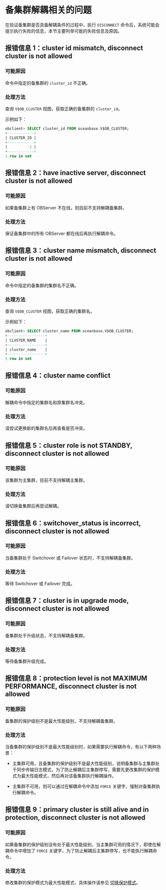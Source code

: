 备集群解耦相关的问题 
===============================

在验证备集群是否具备解耦条件的过程中，执行 `DISCONNECT` 命令后，系统可能会提示执行失败的信息，本节主要列举可能的失败信息及原因。

报错信息 1：cluster id mismatch, disconnect cluster is not allowed 
----------------------------------------------------------------------------------

### 可能原因 

命令中指定的备集群的 `cluster_id` 不正确。

### 处理方法 

查询 `V$OB_CLUSTER` 视图，获取正确的备集群的 `cluster_id`。

示例如下：

```sql
obclient> SELECT cluster_id FROM oceanbase.V$OB_CLUSTER;
+------------+
| CLUSTER_ID |
+------------+
|          2 |
+------------+
1 row in set
```



报错信息 2：have inactive server, disconnect cluster is not allowed 
-----------------------------------------------------------------------------------

### 可能原因 

如果备集群上有 OBServer 不在线，则目前不支持解耦备集群。

### 处理方法 

保证备集群中的所有 OBServer 都在线后再执行解耦命令。

报错信息 3：cluster name mismatch, disconnect cluster is not allowed 
------------------------------------------------------------------------------------

### 可能原因 

命令中指定的备集群的集群名不正确。

### 处理方法 

查询 `V$OB_CLUSTER` 视图，获取正确的集群名。

示例如下：

```sql
obclient> SELECT cluster_name FROM oceanbase.V$OB_CLUSTER;
+-----------------+
| CLUSTER_NAME    |
+-----------------+
| cluster_name    |
+-----------------+
1 row in set
```



报错信息 4：cluster name conflict 
-------------------------------------------------

### 可能原因 

解耦命令中指定的集群名和原集群名冲突。

### 处理方法 

请尝试更换新的集群名后再查看是否冲突。

报错信息 5：cluster role is not STANDBY, disconnect cluster is not allowed 
------------------------------------------------------------------------------------------

### 可能原因 

该集群为主集群，目前不支持解耦主集群。

### 处理方法 

请切换备集群后再尝试解耦。

报错信息 6：switchover_status is incorrect, disconnect cluster is not allowed 
---------------------------------------------------------------------------------------------

### 可能原因 

当备集群处于 Switchover 或 Failover 状态时，不支持解耦备集群。

### 处理方法 

等待 Switchover 或 Failover 完成。

报错信息 7：cluster is in upgrade mode, disconnect cluster is not allowed 
-----------------------------------------------------------------------------------------

### 可能原因 

备集群处于升级状态，不支持解耦备集群。

### 处理方法 

等待备集群升级完成。

报错信息 8：protection level is not MAXIMUM PERFORMANCE, disconnect cluster is not allowed 
----------------------------------------------------------------------------------------------------------

### 可能原因 

备集群的保护级别不是最大性能级别，不支持解耦备集群。

### 处理方法 

当备集群的保护级别不是最大性能级别时，如果需要执行解耦命令，有以下两种场景：

* 主集群可用，且备集群的保护级别不是最大性能级别，说明备集群与主集群处于同步传输日志模式，为了防止解耦后主集群停写，需要先更改集群的保护模式为最大性能模式，然后再对该备集群执行解耦操作。

  

* 主集群不可用，则可以通过在解耦命令中添加 `FORCE` 关键字，强制对备集群执行解耦命令。

  




报错信息 9：primary cluster is still alive and in protection, disconnect cluster is not allowed 
---------------------------------------------------------------------------------------------------------------

### 可能原因 

如果备集群的保护级别没有处于最大性能级别，当主集群可用的情况下，即使在解耦命令中增加了 `FORCE` 关键字，为了防止解耦后主集群停写，也不能执行解耦命令。

### 处理方法 

修改集群的保护模式为最大性能模式，具体操作请参见 [切换保护模式](../6.protection-mode-2/3.switch-protection-mode-1.md)。
